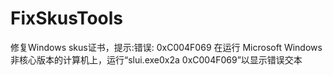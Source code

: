 # FixSkusTools
修复Windows skus证书，提示:错误: 0xC004F069 在运行 Microsoft Windows 非核心版本的计算机上，运行“slui.exe0x2a 0xC004F069”以显示错误交本
